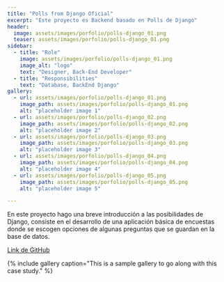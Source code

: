 ```yaml
---
title: "Polls from Django Oficial"
excerpt: "Este proyecto es Backend basado en Polls de Django"
header:
  image: assets/images/porfolio/polls-django_01.png
  teaser: assets/images/porfolio/polls-django_01.png
sidebar:
  - title: "Role"
    image: assets/images/porfolio/polls-django_01.png
    image_alt: "logo"
    text: "Designer, Back-End Developer"
  - title: "Responsibilities"
    text: "Database, BackEnd Django"
gallery:
  - url: assets/images/porfolio/polls-django_01.png
    image_path: assets/images/porfolio/polls-django_01.png
    alt: "placeholder image 1"
  - url: assets/images/porfolio/polls-django_02.png
    image_path: assets/images/porfolio/polls-django_02.png
    alt: "placeholder image 2"
  - url: assets/images/porfolio/polls-django_03.png
    image_path: assets/images/porfolio/polls-django_03.png
    alt: "placeholder image 3"
  - url: assets/images/porfolio/polls-django_04.png
    image_path: assets/images/porfolio/polls-django_04.png
    alt: "placeholder image 4"
  - url: assets/images/porfolio/polls-django_05.png
    image_path: assets/images/porfolio/polls-django_05.png
    alt: "placeholder image 5"

---
```


En este proyecto hago una breve introducción a las posibilidades de Django, consiste en el desarrollo de una aplicación básica de encuestas donde se escogen opciones de algunas preguntas que se guardan en la base de datos. 

[Link de GitHub](https://github.com/gustavcaves/polls-django-3.1.4)


{% include gallery caption="This is a sample gallery to go along with this case study." %}